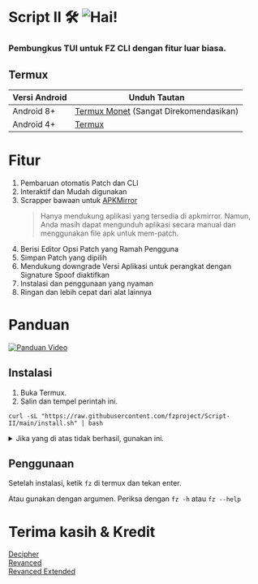 # Script &#8545; 🛠️ ![Hai!](https://img.shields.io/github/stars/fzscript/Patcher)
### Pembungkus TUI untuk FZ CLI dengan fitur luar biasa.

## Termux
| Versi Android | Unduh Tautan|
| ---- | ----- |
| Android 8+ | [Termux Monet](https://github.com/HardcodedCat/termux-monet/releases/latest) (Sangat Direkomendasikan)
| Android 4+ | [Termux](https://github.com/termux/termux-app/releases/latest)

# Fitur
1. Pembaruan otomatis Patch dan CLI
2. Interaktif dan Mudah digunakan
3. Scrapper bawaan untuk [APKMirror](https://apkmirror.com)
    > Hanya mendukung aplikasi yang tersedia di apkmirror. Namun, Anda masih dapat mengunduh aplikasi secara manual dan menggunakan file apk untuk mem-patch.
4. Berisi Editor Opsi Patch yang Ramah Pengguna
5. Simpan Patch yang dipilih
6. Mendukung downgrade Versi Aplikasi untuk perangkat dengan Signature Spoof diaktifkan
7. Instalasi dan penggunaan yang nyaman
8. Ringan dan lebih cepat dari alat lainnya

# Panduan

[![Panduan Video](https://img.shields.io/badge/Video_Tidak_Ditemukan-282828?style=for-the-badge&logo=YouTube&label=YouTube&labelColor=FF0000)](#Panduan)


## Instalasi
1. Buka Termux.  
2. Salin dan tempel perintah ini.  
```
curl -sL "https://raw.githubusercontent.com/fzproject/Script-II/main/install.sh" | bash
```

<details>
  <summary>Jika yang di atas tidak berhasil, gunakan ini.</summary>

  ```
pkg update -y -o Dpkg::Options::="--force-confnew" && pkg install git -y && git clone --depth=1 https://github.com/fzproject/Script-II.git && ./Script-II/fz
```
</details>

## Penggunaan
Setelah instalasi, ketik `fz` di termux dan tekan enter.  

Atau gunakan dengan argumen. Periksa dengan `fz -h` atau `fz --help`

# Terima kasih & Kredit
[Decipher](https://github.com/decipher3114)  
[Revanced](https://github.com/revanced)  
[Revanced Extended](https://github.com/inotia00)  

